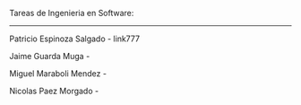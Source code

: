 Tareas de Ingenieria en Software:
_________________________________



Patricio Espinoza Salgado - link777

Jaime Guarda Muga	  -

Miguel Maraboli Mendez    -

Nicolas Paez Morgado      -
